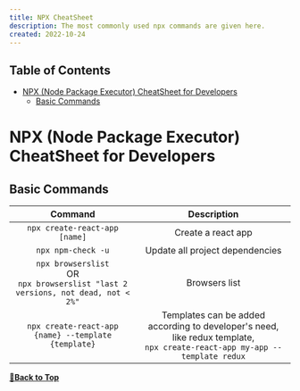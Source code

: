 ```yaml
---
title: NPX CheatSheet
description: The most commonly used npx commands are given here.
created: 2022-10-24
---
```


## Table of Contents

- [NPX (Node Package Executor) CheatSheet for Developers](#npx-node-package-executor-cheatsheet-for-developers)
  - [Basic Commands](#basic-commands)

# NPX (Node Package Executor) CheatSheet for Developers

## Basic Commands

| Command | Description |
| :-------: | :-----------: |
| `npx create-react-app [name]` | Create a react app |
| `npx npm-check -u` | Update all project dependencies |
| `npx browserslist` <br /> OR <br /> `npx browserslist "last 2 versions, not dead, not < 2%"` | Browsers list |
| `npx create-react-app {name} --template {template}` | Templates can be added according to developer's need, like redux template, <br /> `npx create-react-app my-app --template redux` |

**[🔼Back to Top](#table-of-contents)**

